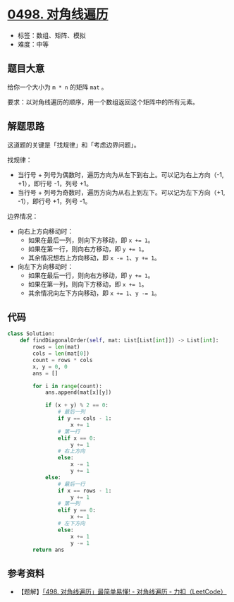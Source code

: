 # [0498. 对角线遍历](https://leetcode-cn.com/problems/diagonal-traverse/)

- 标签：数组、矩阵、模拟
- 难度：中等

## 题目大意

给你一个大小为 `m * n` 的矩阵 `mat` 。

要求：以对角线遍历的顺序，用一个数组返回这个矩阵中的所有元素。

## 解题思路

这道题的关键是「找规律」和「考虑边界问题」。

找规律：

- 当行号 + 列号为偶数时，遍历方向为从左下到右上。可以记为右上方向（-1, +1），即行号 -1，列号 +1。
- 当行号 + 列号为奇数时，遍历方向为从右上到左下。可以记为左下方向（+1, -1），即行号 +1，列号 -1。

边界情况：

- 向右上方向移动时：
  - 如果在最后一列，则向下方移动，即 `x += 1`。
  - 如果在第一行，则向右方移动，即 `y += 1`。
  - 其余情况想右上方向移动，即 `x -= 1`、`y += 1`。
- 向左下方向移动时：
  - 如果在最后一行，则向右方移动，即 `y += 1`。
  - 如果在第一列，则向下方移动，即 `x += 1`。
  - 其余情况向左下方向移动，即 `x += 1`、`y -= 1`。

## 代码

```Python
class Solution:
    def findDiagonalOrder(self, mat: List[List[int]]) -> List[int]:
        rows = len(mat)
        cols = len(mat[0])
        count = rows * cols
        x, y = 0, 0
        ans = []

        for i in range(count):
            ans.append(mat[x][y])

            if (x + y) % 2 == 0:
                # 最后一列
                if y == cols - 1:
                    x += 1
                # 第一行
                elif x == 0:
                    y += 1
                # 右上方向
                else:
                    x -= 1
                    y += 1
            else:
                # 最后一行
                if x == rows - 1:
                    y += 1
                # 第一列
                elif y == 0:
                    x += 1
                # 左下方向
                else:
                    x += 1
                    y -= 1
        return ans
```

## 参考资料

- 【题解】[「498. 对角线遍历」最简单易懂! - 对角线遍历 - 力扣（LeetCode）](https://leetcode-cn.com/problems/diagonal-traverse/solution/498-dui-jiao-xian-bian-li-zui-jian-dan-y-ibu3/)

